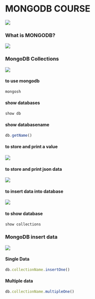 <h1>MONGODB COURSE</h1>
<img src="https://github.com/user-attachments/assets/f11468bb-d2cc-4d76-9b8c-44dcdaf29a29"/>
<h3>What is MONGODB?</h3>
<img src="https://github.com/user-attachments/assets/9e49f95d-06ce-4688-9469-b2895936c7a2"/>
<h3>MongoDB Collections</h3>
<img src="https://github.com/user-attachments/assets/62883ce2-c266-40b5-a663-b49b5c3dc861"/>
<h4> to use mongodb </h4>

```js 
mongosh
```
<h4>show databases</h4>

```js
show db
```
<h4>show databasename</h4>

```js
db.getName()
```
<h4>to store and print a value</h4>
<img src="https://github.com/user-attachments/assets/45533e97-f714-4719-89c0-931c41156a49"/>

<h4>to store and print json data</h4>
<img src="https://github.com/user-attachments/assets/9a747d13-482c-482f-b213-28575fb2bf0d"/>

<h4>to insert data into database</h4>
<img src="https://github.com/user-attachments/assets/ac82ec2c-2aed-46f6-aded-23646c71f279"/>

<h4>to show database</h4>

```js
show collections
```
<h3>MongoDB insert data </h3>
<img src="https://github.com/user-attachments/assets/6977c931-41ac-466c-973b-bbc0e478c893"/>

<h4>Single Data</h4>

```js
db.collectionName.insertOne()
```
<h4>Multiple data</h4>

```js
db.collectionName.multipleOne()
```
